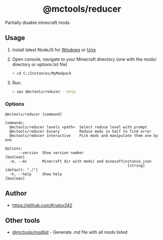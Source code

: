 <h1 align="center">@mctools/reducer</h1>

Partially disable minecraft mods

<!-- extended_desc --><!-- /extended_desc -->

## Usage

1. Install latest NodeJS for [Windows](https://nodejs.org/en/download/current/) or [Unix](https://nodejs.org/en/download/package-manager/)

2. Open console, navigate to your Minecraft directory (one with the mods/ directory or options.txt file)
    ```sh
    > cd C:/Instances/MyModpack
    ```

3. Run:
    ```sh
    > npx @mctools/reducer --help
    ```

### Options

```shell
@mctools/reducer [command]

Commands:
  @mctools/reducer levels <path>  Select reduce level with prompt
  @mctools/reducer binary         Reduce mods in half to find error
  @mctools/reducer interactive    Pick mods and manipulate them one by one

Options:
      --version  Show version number                                   [boolean]
  -m, --mc       Minecraft dir with mods/ and minecaftinstance.json
                                                        [string] [default: "./"]
  -h, --help     Show help                                             [boolean]
```

## Author

* https://github.com/Krutoy242

## Other tools

* [@mctools/modlist](https://github.com/Krutoy242/mc-tools/tree/master/packages/modlist) - Generate .md file with all mods listed
